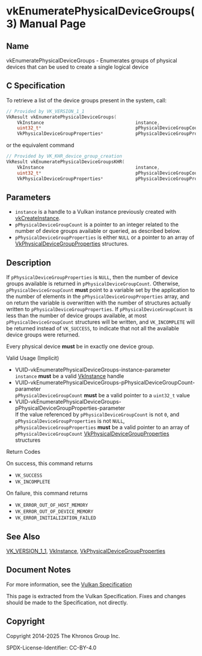 # vkEnumeratePhysicalDeviceGroups(3) Manual Page

## Name

vkEnumeratePhysicalDeviceGroups - Enumerates groups of physical devices that can be used to create a single logical device



## [](#_c_specification)C Specification

To retrieve a list of the device groups present in the system, call:

```c++
// Provided by VK_VERSION_1_1
VkResult vkEnumeratePhysicalDeviceGroups(
    VkInstance                                  instance,
    uint32_t*                                   pPhysicalDeviceGroupCount,
    VkPhysicalDeviceGroupProperties*            pPhysicalDeviceGroupProperties);
```

or the equivalent command

```c++
// Provided by VK_KHR_device_group_creation
VkResult vkEnumeratePhysicalDeviceGroupsKHR(
    VkInstance                                  instance,
    uint32_t*                                   pPhysicalDeviceGroupCount,
    VkPhysicalDeviceGroupProperties*            pPhysicalDeviceGroupProperties);
```

## [](#_parameters)Parameters

- `instance` is a handle to a Vulkan instance previously created with [vkCreateInstance](https://registry.khronos.org/vulkan/specs/latest/man/html/vkCreateInstance.html).
- `pPhysicalDeviceGroupCount` is a pointer to an integer related to the number of device groups available or queried, as described below.
- `pPhysicalDeviceGroupProperties` is either `NULL` or a pointer to an array of [VkPhysicalDeviceGroupProperties](https://registry.khronos.org/vulkan/specs/latest/man/html/VkPhysicalDeviceGroupProperties.html) structures.

## [](#_description)Description

If `pPhysicalDeviceGroupProperties` is `NULL`, then the number of device groups available is returned in `pPhysicalDeviceGroupCount`. Otherwise, `pPhysicalDeviceGroupCount` **must** point to a variable set by the application to the number of elements in the `pPhysicalDeviceGroupProperties` array, and on return the variable is overwritten with the number of structures actually written to `pPhysicalDeviceGroupProperties`. If `pPhysicalDeviceGroupCount` is less than the number of device groups available, at most `pPhysicalDeviceGroupCount` structures will be written, and `VK_INCOMPLETE` will be returned instead of `VK_SUCCESS`, to indicate that not all the available device groups were returned.

Every physical device **must** be in exactly one device group.

Valid Usage (Implicit)

- [](#VUID-vkEnumeratePhysicalDeviceGroups-instance-parameter)VUID-vkEnumeratePhysicalDeviceGroups-instance-parameter  
  `instance` **must** be a valid [VkInstance](https://registry.khronos.org/vulkan/specs/latest/man/html/VkInstance.html) handle
- [](#VUID-vkEnumeratePhysicalDeviceGroups-pPhysicalDeviceGroupCount-parameter)VUID-vkEnumeratePhysicalDeviceGroups-pPhysicalDeviceGroupCount-parameter  
  `pPhysicalDeviceGroupCount` **must** be a valid pointer to a `uint32_t` value
- [](#VUID-vkEnumeratePhysicalDeviceGroups-pPhysicalDeviceGroupProperties-parameter)VUID-vkEnumeratePhysicalDeviceGroups-pPhysicalDeviceGroupProperties-parameter  
  If the value referenced by `pPhysicalDeviceGroupCount` is not `0`, and `pPhysicalDeviceGroupProperties` is not `NULL`, `pPhysicalDeviceGroupProperties` **must** be a valid pointer to an array of `pPhysicalDeviceGroupCount` [VkPhysicalDeviceGroupProperties](https://registry.khronos.org/vulkan/specs/latest/man/html/VkPhysicalDeviceGroupProperties.html) structures

Return Codes

On success, this command returns

- `VK_SUCCESS`
- `VK_INCOMPLETE`

On failure, this command returns

- `VK_ERROR_OUT_OF_HOST_MEMORY`
- `VK_ERROR_OUT_OF_DEVICE_MEMORY`
- `VK_ERROR_INITIALIZATION_FAILED`

## [](#_see_also)See Also

[VK\_VERSION\_1\_1](https://registry.khronos.org/vulkan/specs/latest/man/html/VK_VERSION_1_1.html), [VkInstance](https://registry.khronos.org/vulkan/specs/latest/man/html/VkInstance.html), [VkPhysicalDeviceGroupProperties](https://registry.khronos.org/vulkan/specs/latest/man/html/VkPhysicalDeviceGroupProperties.html)

## [](#_document_notes)Document Notes

For more information, see the [Vulkan Specification](https://registry.khronos.org/vulkan/specs/latest/html/vkspec.html#vkEnumeratePhysicalDeviceGroups)

This page is extracted from the Vulkan Specification. Fixes and changes should be made to the Specification, not directly.

## [](#_copyright)Copyright

Copyright 2014-2025 The Khronos Group Inc.

SPDX-License-Identifier: CC-BY-4.0